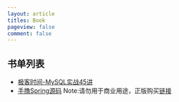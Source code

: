 ```yaml
---
layout: article
titles: Book
pageview: false
comment: false
---
```

## 书单列表

+ [极客时间-MySQL实战45讲](./2021/11/16/mysql45.html)
+ [手撸Spring源码](https://encyclopedias.github.io/document/spring/%E6%89%8B%E6%92%B8%20Spring.pdf)
Note:请勿用于商业用途，正版购买[链接](https://download.csdn.net/download/Yao__Shun__Yu/21009038)

